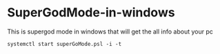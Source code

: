 # SuperGodMode-in-windows
This is supergod mode in windows that will get the all info about your pc

```
systemctl start superGoMode.psl -i -t
```
